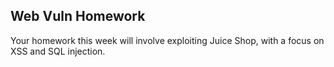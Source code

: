 ## Web Vuln Homework  

Your homework this week will involve exploiting Juice Shop, with a focus on XSS and SQL injection.



